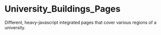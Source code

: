 # University_Buildings_Pages
Different, heavy-javascript integrated pages that cover various regions of a university.
